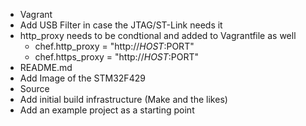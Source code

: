 - Vagrant
 - Add USB Filter in case the JTAG/ST-Link needs it
 - http_proxy needs to be condtional and added to Vagrantfile as well
   - chef.http_proxy = "http://$HOST:$PORT"
   - chef.https_proxy = "http://$HOST:$PORT"
- README.md
 - Add Image of the STM32F429
- Source
 - Add initial build infrastructure (Make and the likes)
 - Add an example project as a starting point
